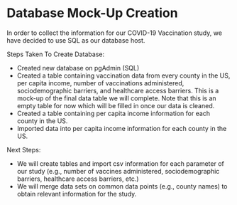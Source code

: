 # Database Mock-Up Creation

In order to collect the information for our COVID-19 Vaccination study, we have decided to use SQL as our database host. 

Steps Taken To Create Database:
* Created new database on pgAdmin (SQL) 
* Created a table containing vaccination data from every county in the US, per capita income, number of vaccinations administered, sociodemographic barriers, and healthcare access barriers. This is a mock-up of the final data table we will complete. Note that this is an empty table for now which will be filled in once our data is cleaned. 
* Created a table containing per capita income information for each county in the US.
* Imported data into per capita income information for each county in the US. 

Next Steps:
* We will create tables and import csv information for each parameter of our study (e.g., number of vaccines administered, sociodemographic barriers, healthcare access barriers, etc.)
* We will merge data sets on common data points (e.g., county names) to obtain relevant information for the study. 
